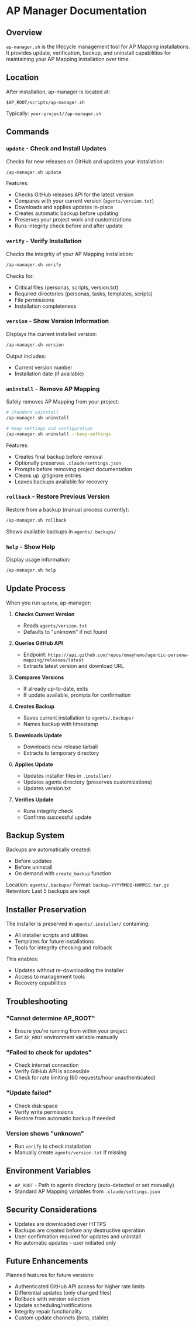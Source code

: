 # AP Manager Documentation

## Overview

`ap-manager.sh` is the lifecycle management tool for AP Mapping installations. It provides update, verification, backup, and uninstall capabilities for maintaining your AP Mapping installation over time.

## Location

After installation, ap-manager is located at:
```
$AP_ROOT/scripts/ap-manager.sh
```

Typically: `your-project//ap-manager.sh`

## Commands

### `update` - Check and Install Updates

Checks for new releases on GitHub and updates your installation:

```bash
/ap-manager.sh update
```

Features:
- Checks GitHub releases API for the latest version
- Compares with your current version (`agents/version.txt`)
- Downloads and applies updates in-place
- Creates automatic backup before updating
- Preserves your project work and customizations
- Runs integrity check before and after update

### `verify` - Verify Installation

Checks the integrity of your AP Mapping installation:

```bash
/ap-manager.sh verify
```

Checks for:
- Critical files (personas, scripts, version.txt)
- Required directories (personas, tasks, templates, scripts)
- File permissions
- Installation completeness

### `version` - Show Version Information

Displays the current installed version:

```bash
/ap-manager.sh version
```

Output includes:
- Current version number
- Installation date (if available)

### `uninstall` - Remove AP Mapping

Safely removes AP Mapping from your project:

```bash
# Standard uninstall
/ap-manager.sh uninstall

# Keep settings and configuration
/ap-manager.sh uninstall --keep-settings
```

Features:
- Creates final backup before removal
- Optionally preserves `.claude/settings.json`
- Prompts before removing project documentation
- Cleans up .gitignore entries
- Leaves backups available for recovery

### `rollback` - Restore Previous Version

Restore from a backup (manual process currently):

```bash
/ap-manager.sh rollback
```

Shows available backups in `agents/.backups/`

### `help` - Show Help

Display usage information:

```bash
/ap-manager.sh help
```

## Update Process

When you run `update`, ap-manager:

1. **Checks Current Version**
   - Reads `agents/version.txt`
   - Defaults to "unknown" if not found

2. **Queries GitHub API**
   - Endpoint: `https://api.github.com/repos/omayhemo/agentic-persona-mapping/releases/latest`
   - Extracts latest version and download URL

3. **Compares Versions**
   - If already up-to-date, exits
   - If update available, prompts for confirmation

4. **Creates Backup**
   - Saves current installation to `agents/.backups/`
   - Names backup with timestamp

5. **Downloads Update**
   - Downloads new release tarball
   - Extracts to temporary directory

6. **Applies Update**
   - Updates installer files in `.installer/`
   - Updates agents directory (preserves customizations)
   - Updates version.txt

7. **Verifies Update**
   - Runs integrity check
   - Confirms successful update

## Backup System

Backups are automatically created:
- Before updates
- Before uninstall
- On demand with `create_backup` function

Location: `agents/.backups/`
Format: `backup-YYYYMMDD-HHMMSS.tar.gz`
Retention: Last 5 backups are kept

## Installer Preservation

The installer is preserved in `agents/.installer/` containing:
- All installer scripts and utilities
- Templates for future installations
- Tools for integrity checking and rollback

This enables:
- Updates without re-downloading the installer
- Access to management tools
- Recovery capabilities

## Troubleshooting

### "Cannot determine AP_ROOT"
- Ensure you're running from within your project
- Set `AP_ROOT` environment variable manually

### "Failed to check for updates"
- Check internet connection
- Verify GitHub API is accessible
- Check for rate limiting (60 requests/hour unauthenticated)

### "Update failed"
- Check disk space
- Verify write permissions
- Restore from automatic backup if needed

### Version shows "unknown"
- Run `verify` to check installation
- Manually create `agents/version.txt` if missing

## Environment Variables

- `AP_ROOT` - Path to agents directory (auto-detected or set manually)
- Standard AP Mapping variables from `.claude/settings.json`

## Security Considerations

- Updates are downloaded over HTTPS
- Backups are created before any destructive operation
- User confirmation required for updates and uninstall
- No automatic updates - user initiated only

## Future Enhancements

Planned features for future versions:
- Authenticated GitHub API access for higher rate limits
- Differential updates (only changed files)
- Rollback with version selection
- Update scheduling/notifications
- Integrity repair functionality
- Custom update channels (beta, stable)